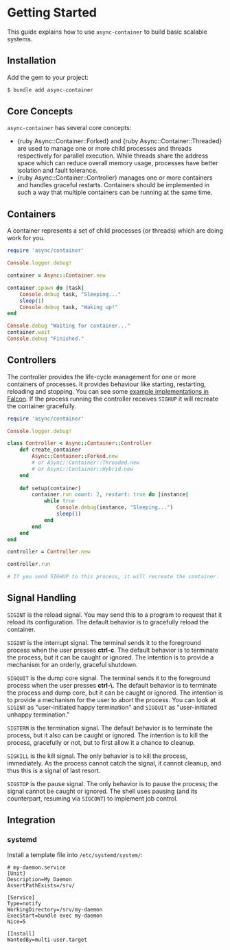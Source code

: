 # Getting Started

This guide explains how to use `async-container` to build basic scalable systems.

## Installation

Add the gem to your project:

~~~ bash
$ bundle add async-container
~~~

## Core Concepts

`async-container` has several core concepts:

- {ruby Async::Container::Forked} and {ruby Async::Container::Threaded} are used to manage one or more child processes and threads respectively for parallel execution. While threads share the address space which can reduce overall memory usage, processes have better isolation and fault tolerance.
- {ruby Async::Container::Controller} manages one or more containers and handles graceful restarts. Containers should be implemented in such a way that multiple containers can be running at the same time.

## Containers

A container represents a set of child processes (or threads) which are doing work for you.

``` ruby
require 'async/container'

Console.logger.debug!

container = Async::Container.new

container.spawn do |task|
	Console.debug task, "Sleeping..."
	sleep(1)
	Console.debug task, "Waking up!"
end

Console.debug "Waiting for container..."
container.wait
Console.debug "Finished."
```

## Controllers

The controller provides the life-cycle management for one or more containers of processes. It provides behaviour like starting, restarting, reloading and stopping. You can see some [example implementations in Falcon](https://github.com/socketry/falcon/blob/master/lib/falcon/controller/). If the process running the controller receives `SIGHUP` it will recreate the container gracefully.

``` ruby
require 'async/container'

Console.logger.debug!

class Controller < Async::Container::Controller
	def create_container
		Async::Container::Forked.new
		# or Async::Container::Threaded.new
		# or Async::Container::Hybrid.new
	end
	 
	def setup(container)
		container.run count: 2, restart: true do |instance|
			while true
				Console.debug(instance, "Sleeping...")
				sleep(1)
			end
		end
	end
end

controller = Controller.new

controller.run

# If you send SIGHUP to this process, it will recreate the container.
```

## Signal Handling

`SIGINT` is the reload signal. You may send this to a program to request that it reload its configuration. The default behavior is to gracefully reload the container.

`SIGINT` is the interrupt signal. The terminal sends it to the foreground process when the user presses **ctrl-c**. The default behavior is to terminate the process, but it can be caught or ignored. The intention is to provide a mechanism for an orderly, graceful shutdown.

`SIGQUIT` is the dump core signal. The terminal sends it to the foreground process when the user presses **ctrl-\\**. The default behavior is to terminate the process and dump core, but it can be caught or ignored. The intention is to provide a mechanism for the user to abort the process. You can look at `SIGINT` as "user-initiated happy termination" and `SIGQUIT` as "user-initiated unhappy termination."

`SIGTERM` is the termination signal. The default behavior is to terminate the process, but it also can be caught or ignored. The intention is to kill the process, gracefully or not, but to first allow it a chance to cleanup.

`SIGKILL` is the kill signal. The only behavior is to kill the process, immediately. As the process cannot catch the signal, it cannot cleanup, and thus this is a signal of last resort.

`SIGSTOP` is the pause signal. The only behavior is to pause the process; the signal cannot be caught or ignored. The shell uses pausing (and its counterpart, resuming via `SIGCONT`) to implement job control.

## Integration

### systemd

Install a template file into `/etc/systemd/system/`:

```
# my-daemon.service
[Unit]
Description=My Daemon
AssertPathExists=/srv/

[Service]
Type=notify
WorkingDirectory=/srv/my-daemon
ExecStart=bundle exec my-daemon
Nice=5

[Install]
WantedBy=multi-user.target
```
